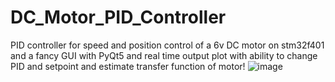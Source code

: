 # DC_Motor_PID_Controller
PID controller for speed and position control of a 6v DC motor on stm32f401 and a fancy GUI with PyQt5 and real time output plot with ability to change PID and setpoint and estimate transfer function of motor!
![image](https://user-images.githubusercontent.com/73688480/211648929-9d317380-3c0b-4c68-a108-30c9c1d3564f.png)

